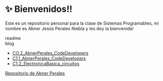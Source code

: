 # :sparkles: Bienvenidos!!
Este es un repositorio personal para la clase de Sistemas Programables, mi nombre es Abner Jesús Perales Niebla y les doy la bienvenida!

readme  
blog
  - [CO.2_AbnerPerales_CodeDevelopers](/blog/CO.2_AbnerPerales_CodeDevelopers.md)
  - [C1.1_AbnerPerales_CodeDevelopers](/blog/C1.1_AbnerPerales_CodeDevelopers.md)
  - [C1.2_ElectronicaBasica_circuitos](/blog/C1.2_ElectronicaBasica_circuitos.md)





[Repositorio de Abner Perales](https://github.com/AbnerPerales19/SistemasProgramables_AbnerPerales.git)